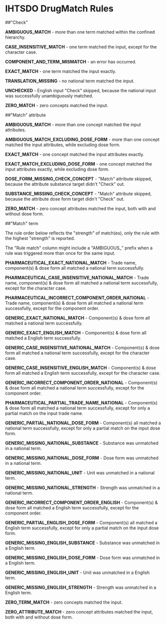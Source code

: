 # IHTSDO DrugMatch Rules

##"Check"

**AMBIGUOUS_MATCH** - more than one term matched within the confined hierarchy.

**CASE_INSENSITIVE_MATCH** - one term matched the input, except for the character case.

**COMPONENT_AND_TERM_MISMATCH** - an error has occurred.

**EXACT_MATCH** - one term matched the input exactly.

**TRANSLATION_MISSING** - no national term matched the input.

**UNCHECKED** - English input "Check" skipped, because the national input was successfully unambiguously matched.

**ZERO_MATCH** - zero concepts matched the input.


##"Match" attribute

**AMBIGUOUS_MATCH** - more than one concept matched the input attributes.

**AMBIGUOUS_MATCH_EXCLUDING_DOSE_FORM** - more than one concept matched the input attributes, while excluding dose form.

**EXACT_MATCH** - one concept matched the input attributes exactly.

**EXACT_MATCH_EXCLUDING_DOSE_FORM** - one concept matched the input attributes exactly, while excluding dose form.

**DOSE_FORM_MISSING_CHECK_CONCEPT** - "Match" attribute skipped, because the attribute substance target didn't "Check" out.

**SUBSTANCE_MISSING_CHECK_CONCEPT** - "Match" attribute skipped, because the attribute dose form target didn't "Check" out.

**ZERO_MATCH** - zero concept attributes matched the input, both with and without dose form.

	
##"Match" term

The rule order below reflects the "strength" of match(es), only the rule with the highest "strength" is reported.

The "Rule match" column might include a "AMBIGUOUS_" prefix when a rule was triggered more than once for the same input.

**PHARMACEUTICAL_EXACT_NATIONAL_MATCH** - Trade name, component(s) & dose form all matched a national term successfully.

**PHARMACEUTICAL_CASE_INSENSITIVE_NATIONAL_MATCH** - Trade name, component(s) & dose form all matched a national term successfully, except for the character case.

**PHARMACEUTICAL_INCORRECT_COMPONENT_ORDER_NATIONAL** - Trade name, component(s) & dose form all matched a national term successfully, except for the component order.

**GENERIC_EXACT_NATIONAL_MATCH** - Component(s) & dose form all matched a national term successfully.

**GENERIC_EXACT_ENGLISH_MATCH** - Component(s) & dose form all matched a English term successfully.

**GENERIC_CASE_INSENSITIVE_NATIONAL_MATCH** - Component(s) & dose form all matched a national term successfully, except for the character case.

**GENERIC_CASE_INSENSITIVE_ENGLISH_MATCH** - Component(s) & dose form all matched a English term successfully, except for the character case.

**GENERIC_INCORRECT_COMPONENT_ORDER_NATIONAL** - Component(s) & dose form all matched a national term successfully, except for the component order.

**PHARMACEUTICAL_PARTIAL_TRADE_NAME_NATIONAL** - Component(s) & dose form all matched a national term successfully, except for only a partial match on the input trade name.

**GENERIC_PARTIAL_NATIONAL_DOSE_FORM** - Component(s) all matched a national term successfully, except for only a partial match on the input dose form.

**GENERIC_MISSING_NATIONAL_SUBSTANCE** - Substance was unmatched in a national term.

**GENERIC_MISSING_NATIONAL_DOSE_FORM** - Dose form was unmatched in a national term.

**GENERIC_MISSING_NATIONAL_UNIT** - Unit was unmatched in a national term.

**GENERIC_MISSING_NATIONAL_STRENGTH** - Strength was unmatched in a national term.

**GENERIC_INCORRECT_COMPONENT_ORDER_ENGLISH** - Component(s) & dose form all matched a English term successfully, except for the component order.

**GENERIC_PARTIAL_ENGLISH_DOSE_FORM** - Component(s) all matched a English term successfully, except for only a partial match on the input dose form.

**GENERIC_MISSING_ENGLISH_SUBSTANCE** - Substance was unmatched in a English term.

**GENERIC_MISSING_ENGLISH_DOSE_FORM** - Dose form was unmatched in a English term.

**GENERIC_MISSING_ENGLISH_UNIT** - Unit was unmatched in a English term.

**GENERIC_MISSING_ENGLISH_STRENGTH** - Strength was unmatched in a English term.

**ZERO_TERM_MATCH** - zero concepts matched the input.

**ZERO_ATTRIBUTE_MATCH** - zero concept attributes matched the input, both with and without dose form.

